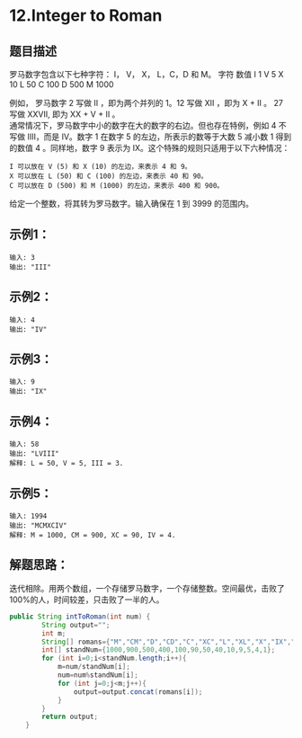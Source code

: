 12.Integer to Roman
===
题目描述
---
罗马数字包含以下七种字符： I， V， X， L，C，D 和 M。
    字符          数值
    I             1
    V             5
    X             10
    L             50
    C             100
    D             500
    M             1000

例如， 罗马数字 2 写做 II ，即为两个并列的 1。12 写做 XII ，即为 X + II 。 27 写做  XXVII, 即为 XX + V + II 。  
通常情况下，罗马数字中小的数字在大的数字的右边。但也存在特例，例如 4 不写做 IIII，而是 IV。数字 1 在数字 5 的左边，所表示的数等于大数 5 减小数 1 得到的数值 4 。同样地，数字 9 表示为 IX。这个特殊的规则只适用于以下六种情况： 

    I 可以放在 V (5) 和 X (10) 的左边，来表示 4 和 9。
    X 可以放在 L (50) 和 C (100) 的左边，来表示 40 和 90。 
    C 可以放在 D (500) 和 M (1000) 的左边，来表示 400 和 900。
给定一个整数，将其转为罗马数字。输入确保在 1 到 3999 的范围内。

示例1：
---
    输入: 3
    输出: "III"
示例2：
---
    输入: 4
    输出: "IV"
示例3：
---
    输入: 9
    输出: "IX"
示例4：
---
    输入: 58
    输出: "LVIII"
    解释: L = 50, V = 5, III = 3.
示例5：
---
    输入: 1994
    输出: "MCMXCIV"
    解释: M = 1000, CM = 900, XC = 90, IV = 4.
    
解题思路：
---
迭代相除。用两个数组，一个存储罗马数字，一个存储整数。空间最优，击败了100%的人，时间较差，只击败了一半的人。
```java
public String intToRoman(int num) {
        String output="";
        int m;
        String[] romans={"M","CM","D","CD","C","XC","L","XL","X","IX","V","IV","I"};
        int[] standNum={1000,900,500,400,100,90,50,40,10,9,5,4,1};
        for (int i=0;i<standNum.length;i++){
            m=num/standNum[i];
            num=num%standNum[i];
            for (int j=0;j<m;j++){
                output=output.concat(romans[i]);
            }
        }
        return output;
    }
```
